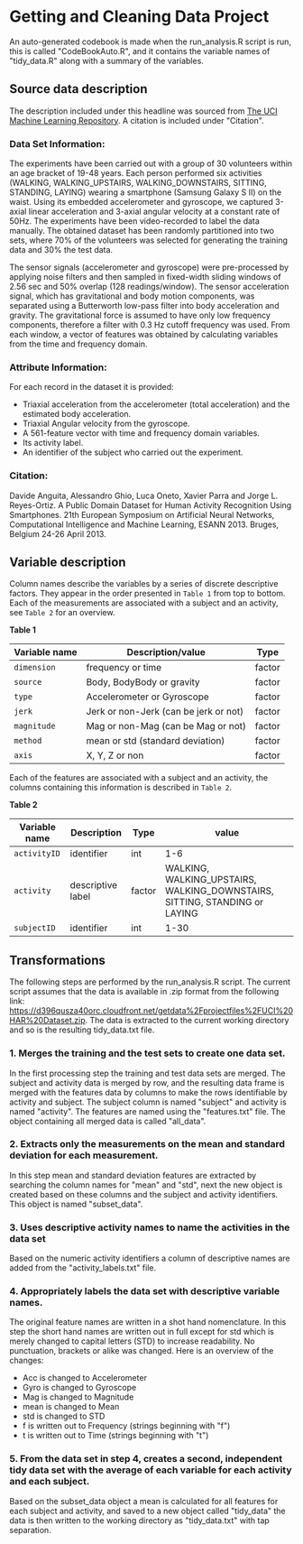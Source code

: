 # Getting and Cleaning Data Project

An auto-generated codebook is made when the run_analysis.R script is run, this is called "CodeBookAuto.R", and it contains the variable names of "tidy_data.R" along with a summary of the variables.

## Source data description
The description included under this headline was sourced from [The UCI Machine Learning Repository](http://archive.ics.uci.edu/ml/datasets/Human+Activity+Recognition+Using+Smartphones). A citation is included under "Citation".

### Data Set Information:

The experiments have been carried out with a group of 30 volunteers within an age bracket of 19-48 years. Each person performed six activities (WALKING, WALKING_UPSTAIRS, WALKING_DOWNSTAIRS, SITTING, STANDING, LAYING) wearing a smartphone (Samsung Galaxy S II) on the waist. Using its embedded accelerometer and gyroscope, we captured 3-axial linear acceleration and 3-axial angular velocity at a constant rate of 50Hz. The experiments have been video-recorded to label the data manually. The obtained dataset has been randomly partitioned into two sets, where 70% of the volunteers was selected for generating the training data and 30% the test data. 

The sensor signals (accelerometer and gyroscope) were pre-processed by applying noise filters and then sampled in fixed-width sliding windows of 2.56 sec and 50% overlap (128 readings/window). The sensor acceleration signal, which has gravitational and body motion components, was separated using a Butterworth low-pass filter into body acceleration and gravity. The gravitational force is assumed to have only low frequency components, therefore a filter with 0.3 Hz cutoff frequency was used. From each window, a vector of features was obtained by calculating variables from the time and frequency domain.

### Attribute Information:

For each record in the dataset it is provided: 
- Triaxial acceleration from the accelerometer (total acceleration) and the estimated body acceleration. 
- Triaxial Angular velocity from the gyroscope. 
- A 561-feature vector with time and frequency domain variables. 
- Its activity label. 
- An identifier of the subject who carried out the experiment.

### Citation:

Davide Anguita, Alessandro Ghio, Luca Oneto, Xavier Parra and Jorge L. Reyes-Ortiz. A Public Domain Dataset for Human Activity Recognition Using Smartphones. 21th European Symposium on Artificial Neural Networks, Computational Intelligence and Machine Learning, ESANN 2013. Bruges, Belgium 24-26 April 2013.

## Variable description
Column names describe the variables by a series of discrete descriptive factors. They appear in the order presented in `Table 1` from top to bottom. Each of the measurements are associated with a subject and an activity, see `Table 2` for an overview.

**Table 1**

Variable name   | Description/value                       | Type    
----------------|-----------------------------------------|---------
`dimension`     | frequency or time                       | factor  
`source`        | Body, BodyBody or gravity               | factor  
`type`          | Accelerometer or Gyroscope              | factor
`jerk`          | Jerk or non-Jerk (can be jerk or not)   | factor
`magnitude`     | Mag or non-Mag (can be Mag or not)      | factor
`method`        | mean or std (standard deviation)        | factor
`axis`          | X, Y, Z or non                          | factor

Each of the features are associated with a subject and an activity, the columns containing this information is described in `Table 2`.

**Table 2**

Variable name | Description       | Type    | value
--------------|-------------------|---------|-------------
`activityID`  | identifier        | int     | 1-6
`activity`    | descriptive label | factor  | WALKING, WALKING_UPSTAIRS, WALKING_DOWNSTAIRS, SITTING, STANDING or LAYING
`subjectID`   | identifier        | int     | 1-30



## Transformations

The following steps are performed by the run_analysis.R script. The current script assumes that the data is available in .zip format from the following link: https://d396qusza40orc.cloudfront.net/getdata%2Fprojectfiles%2FUCI%20HAR%20Dataset.zip. The data is extracted to the current working directory and so is the resulting tidy_data.txt file.

### 1. Merges the training and the test sets to create one data set.
In the first processing step the training and test data sets are merged. The subject and activity data is merged by row, and the resulting data frame is merged with the features data by columns to make the rows identifiable by activity and subject. The subject column is named "subject" and activity is named "activity". The features are named using the "features.txt" file. The object containing all merged data is called "all_data".


### 2. Extracts only the measurements on the mean and standard deviation for each measurement.
In this step mean and standard deviation features are extracted by searching the column names for "mean" and "std", next the new object is created based on these columns and the subject and activity identifiers. This object is named "subset_data".

### 3. Uses descriptive activity names to name the activities in the data set
Based on the numeric activity identifiers a column of descriptive names are added from the "activity_labels.txt" file.

### 4. Appropriately labels the data set with descriptive variable names.
The original feature names are written in a shot hand nomenclature. In this step the short hand names are written out in full except for std which is merely changed to capital letters (STD) to increase readability. No punctuation, brackets or alike was changed. Here is an overview of the changes:
* Acc is changed to Accelerometer
* Gyro is changed to Gyroscope
* Mag is changed to Magnitude
* mean is changed to Mean
* std is changed to STD
* f is written out to Frequency (strings beginning with "f")
* t is written out to Time (strings beginning with "t")

### 5. From the data set in step 4, creates a second, independent tidy data set with the average of each variable for each activity and each subject.
Based on the subset_data object a mean is calculated for all features for each subject and activity, and saved to a new object called "tidy_data" the data is then written to the working directory as "tidy_data.txt" with tap separation.

